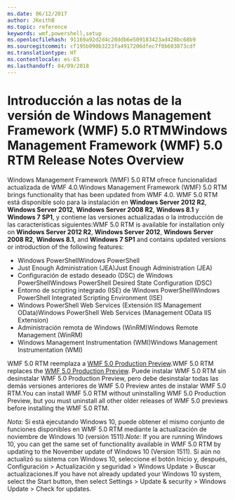 ```yaml
---
ms.date: 06/12/2017
author: JKeithB
ms.topic: reference
keywords: wmf,powershell,setup
ms.openlocfilehash: 91169a92d2d4c20ddb6e509183423ad428bc68b9
ms.sourcegitcommit: cf195b090b3223fa4917206dfec7f0b603873cdf
ms.translationtype: HT
ms.contentlocale: es-ES
ms.lasthandoff: 04/09/2018
---
```

# <a name="windows-management-framework-wmf-50-rtm-release-notes-overview"></a><span data-ttu-id="8c534-102">Introducción a las notas de la versión de Windows Management Framework (WMF) 5.0 RTM</span><span class="sxs-lookup"><span data-stu-id="8c534-102">Windows Management Framework (WMF) 5.0 RTM Release Notes Overview</span></span>

<span data-ttu-id="8c534-103">Windows Management Framework (WMF) 5.0 RTM ofrece funcionalidad actualizada de WMF 4.0.</span><span class="sxs-lookup"><span data-stu-id="8c534-103">Windows Management Framework (WMF) 5.0 RTM brings functionality that has been updated from WMF 4.0.</span></span> <span data-ttu-id="8c534-104">WMF 5.0 RTM está disponible solo para la instalación en **Windows Server 2012 R2**, **Windows Server 2012**, **Windows Server 2008 R2**, **Windows 8.1** y **Windows 7 SP1**, y contiene las versiones actualizadas o la introducción de las características siguientes:</span><span class="sxs-lookup"><span data-stu-id="8c534-104">WMF 5.0 RTM is available for installation only on **Windows Server 2012 R2**, **Windows Server 2012**, **Windows Server 2008 R2**, **Windows 8.1**, and **Windows 7 SP1** and contains updated versions or introduction of the following features:</span></span>

- <span data-ttu-id="8c534-105">Windows PowerShell</span><span class="sxs-lookup"><span data-stu-id="8c534-105">Windows PowerShell</span></span>
- <span data-ttu-id="8c534-106">Just Enough Administration (JEA)</span><span class="sxs-lookup"><span data-stu-id="8c534-106">Just Enough Administration (JEA)</span></span>
- <span data-ttu-id="8c534-107">Configuración de estado deseado (DSC) de Windows PowerShell</span><span class="sxs-lookup"><span data-stu-id="8c534-107">Windows PowerShell Desired State Configuration (DSC)</span></span>
- <span data-ttu-id="8c534-108">Entorno de scripting integrado (ISE) de Windows PowerShell</span><span class="sxs-lookup"><span data-stu-id="8c534-108">Windows PowerShell Integrated Scripting Environment (ISE)</span></span>
- <span data-ttu-id="8c534-109">Windows PowerShell Web Services (Extensión IIS Management OData)</span><span class="sxs-lookup"><span data-stu-id="8c534-109">Windows PowerShell Web Services (Management OData IIS Extension)</span></span>
- <span data-ttu-id="8c534-110">Administración remota de Windows (WinRM)</span><span class="sxs-lookup"><span data-stu-id="8c534-110">Windows Remote Management (WinRM)</span></span>
- <span data-ttu-id="8c534-111">Windows Management Instrumentation (WMI)</span><span class="sxs-lookup"><span data-stu-id="8c534-111">Windows Management Instrumentation (WMI)</span></span>

<span data-ttu-id="8c534-112">WMF 5.0 RTM reemplaza a [WMF 5.0 Production Preview](http://blogs.msdn.com/b/powershell/archive/2015/08/31/windows-management-framework-5-0-production-preview-is-now-available.aspx).</span><span class="sxs-lookup"><span data-stu-id="8c534-112">WMF 5.0 RTM replaces the [WMF 5.0 Production Preview](http://blogs.msdn.com/b/powershell/archive/2015/08/31/windows-management-framework-5-0-production-preview-is-now-available.aspx).</span></span> <span data-ttu-id="8c534-113">Puede instalar WMF 5.0 RTM sin desinstalar WMF 5.0 Production Preview, pero debe desinstalar todas las demás versiones anteriores de WMF 5.0 Preview antes de instalar WMF 5.0 RTM.</span><span class="sxs-lookup"><span data-stu-id="8c534-113">You can install WMF 5.0 RTM without uninstalling WMF 5.0 Production Preview, but you must uninstall all other older releases of WMF 5.0 previews before installing the WMF 5.0 RTM.</span></span>

<span data-ttu-id="8c534-114">*Nota:* Si está ejecutando Windows 10, puede obtener el mismo conjunto de funciones disponibles en WMF 5.0 RTM mediante la actualización de noviembre de Windows 10 (versión 1511).</span><span class="sxs-lookup"><span data-stu-id="8c534-114">*Note:* If you are running Windows 10, you can get the same set of functionality available in WMF 5.0 RTM by updating to the November update of Windows 10 (Version 1511).</span></span> <span data-ttu-id="8c534-115">Si aún no actualizó su sistema con Windows 10, seleccione el botón Inicio y, después, Configuración > Actualización y seguridad > Windows Update > Buscar actualizaciones.</span><span class="sxs-lookup"><span data-stu-id="8c534-115">If you have not already updated your Windows 10 system, select the Start button, then select Settings > Update & security > Windows Update > Check for updates.</span></span>